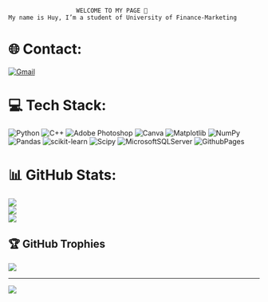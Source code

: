                        WELCOME TO MY PAGE 🫡
    My name is Huy, I’m a student of University of Finance-Marketing 
# 🌐 Contact:
<a href="mailto:huyvan240504@gmail.com" target="_blank">
  <img src="https://img.shields.io/badge/Gmail-%23D14836.svg?logo=Gmail&logoColor=white" alt="Gmail">
</a>

# 💻 Tech Stack:
![Python](https://img.shields.io/badge/python-3670A0?style=for-the-badge&logo=python&logoColor=ffdd54) ![C++](https://img.shields.io/badge/c++-%2300599C.svg?style=for-the-badge&logo=c%2B%2B&logoColor=white) ![Adobe Photoshop](https://img.shields.io/badge/adobe%20photoshop-%2331A8FF.svg?style=for-the-badge&logo=adobe%20photoshop&logoColor=white) ![Canva](https://img.shields.io/badge/Canva-%2300C4CC.svg?style=for-the-badge&logo=Canva&logoColor=white) ![Matplotlib](https://img.shields.io/badge/Matplotlib-%23ffffff.svg?style=for-the-badge&logo=Matplotlib&logoColor=black) ![NumPy](https://img.shields.io/badge/numpy-%23013243.svg?style=for-the-badge&logo=numpy&logoColor=white) ![Pandas](https://img.shields.io/badge/pandas-%23150458.svg?style=for-the-badge&logo=pandas&logoColor=white) ![scikit-learn](https://img.shields.io/badge/scikit--learn-%23F7931E.svg?style=for-the-badge&logo=scikit-learn&logoColor=white) ![Scipy](https://img.shields.io/badge/SciPy-%230C55A5.svg?style=for-the-badge&logo=scipy&logoColor=%white) ![MicrosoftSQLServer](https://img.shields.io/badge/Microsoft%20SQL%20Server-CC2927?style=for-the-badge&logo=microsoft%20sql%20server&logoColor=white) ![GithubPages](https://img.shields.io/badge/github%20pages-121013?style=for-the-badge&logo=github&logoColor=white)
# 📊 GitHub Stats:
![](https://github-readme-stats.vercel.app/api?username=quang-huy05&theme=dark&hide_border=false&include_all_commits=false&count_private=false)<br/>
![](https://github-readme-streak-stats.herokuapp.com/?user=quang-huy05&theme=dark&hide_border=false)<br/>
![](https://github-readme-stats.vercel.app/api/top-langs/?username=quang-huy05&theme=dark&hide_border=false&include_all_commits=false&count_private=false&layout=compact)

## 🏆 GitHub Trophies
![](https://github-profile-trophy.vercel.app/?username=quang-huy05&theme=radical&no-frame=false&no-bg=false&margin-w=4)

---
[![](https://visitcount.itsvg.in/api?id=quang-huy05&icon=5&color=0)](https://visitcount.itsvg.in)

<!-- Proudly created with GPRM ( https://gprm.itsvg.in ) -->
